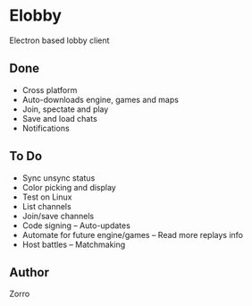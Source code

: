 # Elobby

Electron based lobby client

## Done

- Cross platform 
- Auto-downloads engine, games and maps
- Join, spectate and play
- Save and load chats
- Notifications


## To Do

- Sync unsync status
- Color picking and display
- Test on Linux
- List channels
- Join/save channels
- Code signing
– Auto-updates
- Automate for future engine/games 
– Read more replays info
- Host battles
– Matchmaking

## Author

Zorro